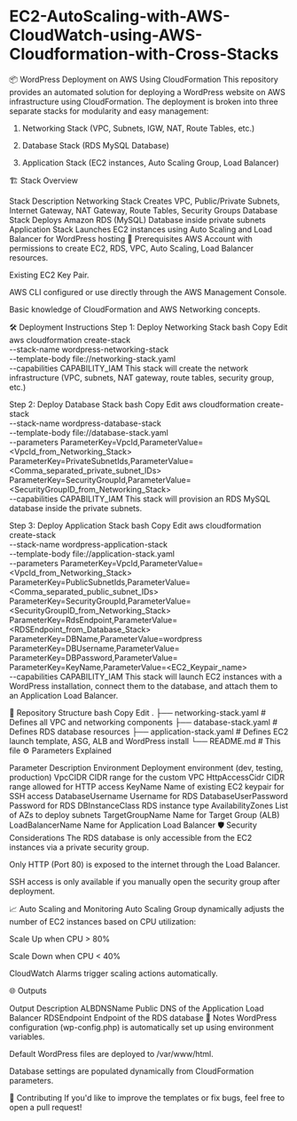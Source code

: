 # EC2-AutoScaling-with-AWS-CloudWatch-using-AWS-Cloudformation-with-Cross-Stacks
📦 WordPress Deployment on AWS Using CloudFormation
This repository provides an automated solution for deploying a WordPress website on AWS infrastructure using CloudFormation.
The deployment is broken into three separate stacks for modularity and easy management:

1. Networking Stack (VPC, Subnets, IGW, NAT, Route Tables, etc.)

2. Database Stack (RDS MySQL Database)

3. Application Stack (EC2 instances, Auto Scaling Group, Load Balancer)

🏗️ Stack Overview

Stack	Description
Networking Stack	Creates VPC, Public/Private Subnets, Internet Gateway, NAT Gateway, Route Tables, Security Groups
Database Stack	Deploys Amazon RDS (MySQL) Database inside private subnets
Application Stack	Launches EC2 instances using Auto Scaling and Load Balancer for WordPress hosting
📜 Prerequisites
AWS Account with permissions to create EC2, RDS, VPC, Auto Scaling, Load Balancer resources.

Existing EC2 Key Pair.

AWS CLI configured or use directly through the AWS Management Console.

Basic knowledge of CloudFormation and AWS Networking concepts.

🛠️ Deployment Instructions
Step 1: Deploy Networking Stack
bash
Copy
Edit
aws cloudformation create-stack \
  --stack-name wordpress-networking-stack \
  --template-body file://networking-stack.yaml \
  --capabilities CAPABILITY_IAM
This stack will create the network infrastructure (VPC, subnets, NAT gateway, route tables, security group, etc.)

Step 2: Deploy Database Stack
bash
Copy
Edit
aws cloudformation create-stack \
  --stack-name wordpress-database-stack \
  --template-body file://database-stack.yaml \
  --parameters ParameterKey=VpcId,ParameterValue=<VpcId_from_Networking_Stack> \
               ParameterKey=PrivateSubnetIds,ParameterValue=<Comma_separated_private_subnet_IDs> \
               ParameterKey=SecurityGroupId,ParameterValue=<SecurityGroupID_from_Networking_Stack> \
  --capabilities CAPABILITY_IAM
This stack will provision an RDS MySQL database inside the private subnets.

Step 3: Deploy Application Stack
bash
Copy
Edit
aws cloudformation create-stack \
  --stack-name wordpress-application-stack \
  --template-body file://application-stack.yaml \
  --parameters ParameterKey=VpcId,ParameterValue=<VpcId_from_Networking_Stack> \
               ParameterKey=PublicSubnetIds,ParameterValue=<Comma_separated_public_subnet_IDs> \
               ParameterKey=SecurityGroupId,ParameterValue=<SecurityGroupID_from_Networking_Stack> \
               ParameterKey=RdsEndpoint,ParameterValue=<RDSEndpoint_from_Database_Stack> \
               ParameterKey=DBName,ParameterValue=wordpress \
               ParameterKey=DBUsername,ParameterValue=<DBUsername> \
               ParameterKey=DBPassword,ParameterValue=<DBPassword> \
               ParameterKey=KeyName,ParameterValue=<EC2_Keypair_name> \
  --capabilities CAPABILITY_IAM
This stack will launch EC2 instances with a WordPress installation, connect them to the database, and attach them to an Application Load Balancer.

📂 Repository Structure
bash
Copy
Edit
.
├── networking-stack.yaml   # Defines all VPC and networking components
├── database-stack.yaml     # Defines RDS database resources
├── application-stack.yaml  # Defines EC2 launch template, ASG, ALB and WordPress install
└── README.md               # This file
⚙️ Parameters Explained

Parameter	Description
Environment	Deployment environment (dev, testing, production)
VpcCIDR	CIDR range for the custom VPC
HttpAccessCidr	CIDR range allowed for HTTP access
KeyName	Name of existing EC2 keypair for SSH access
DatabaseUsername	Username for RDS
DatabaseUserPassword	Password for RDS
DBInstanceClass	RDS instance type
AvailabilityZones	List of AZs to deploy subnets
TargetGroupName	Name for Target Group (ALB)
LoadBalancerName	Name for Application Load Balancer
🛡️ Security Considerations
The RDS database is only accessible from the EC2 instances via a private security group.

Only HTTP (Port 80) is exposed to the internet through the Load Balancer.

SSH access is only available if you manually open the security group after deployment.

📈 Auto Scaling and Monitoring
Auto Scaling Group dynamically adjusts the number of EC2 instances based on CPU utilization:

Scale Up when CPU > 80%

Scale Down when CPU < 40%

CloudWatch Alarms trigger scaling actions automatically.

🌐 Outputs

Output	Description
ALBDNSName	Public DNS of the Application Load Balancer
RDSEndpoint	Endpoint of the RDS database
📌 Notes
WordPress configuration (wp-config.php) is automatically set up using environment variables.

Default WordPress files are deployed to /var/www/html.

Database settings are populated dynamically from CloudFormation parameters.

🤝 Contributing
If you'd like to improve the templates or fix bugs, feel free to open a pull request!
